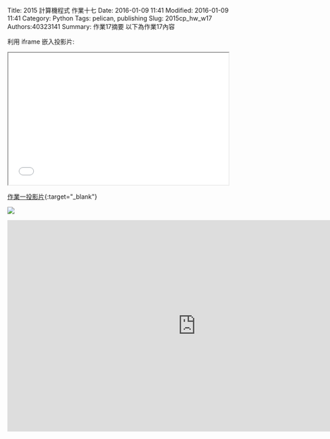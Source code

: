 Title: 2015 計算機程式 作業十七
Date: 2016-01-09 11:41
Modified: 2016-01-09 11:41
Category: Python
Tags: pelican, publishing
Slug: 2015cp_hw_w17
Authors:40323141
Summary: 作業17摘要
以下為作業17內容

利用 iframe 嵌入投影片:

<iframe src="40323141_cp_w17_p.html" width="500" height="300"></iframe>

[作業一投影片](40323141_cp_w17_p.html){:target="_blank"}

<img src="https://copy.com/TAc9WNAzBgFuWSpD"></img>

<iframe width="854" height="480" src="https://www.youtube.com/embed/_s4eylqc1mU" frameborder="0" allowfullscreen></iframe>